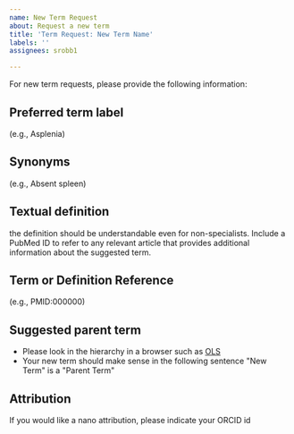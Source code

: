 ```yaml
---
name: New Term Request
about: Request a new term
title: 'Term Request: New Term Name'
labels: ''
assignees: srobb1

---
```


For new term requests, please provide the following information:

## Preferred term label

(e.g., Asplenia)

## Synonyms

(e.g., Absent spleen)

## Textual definition

the definition should be understandable even for non-specialists. Include a PubMed ID to refer to any relevant article that provides additional information about the suggested term.

## Term or Definition Reference

(e.g., PMID:000000)

## Suggested parent term

-  Please look in the hierarchy in a browser such as [OLS](http://www.ebi.ac.uk/ols/ontologies/plana)
-  Your new term should make sense in the following sentence "New Term" is a "Parent Term"

## Attribution

If you would like a nano attribution, please indicate your ORCID id
